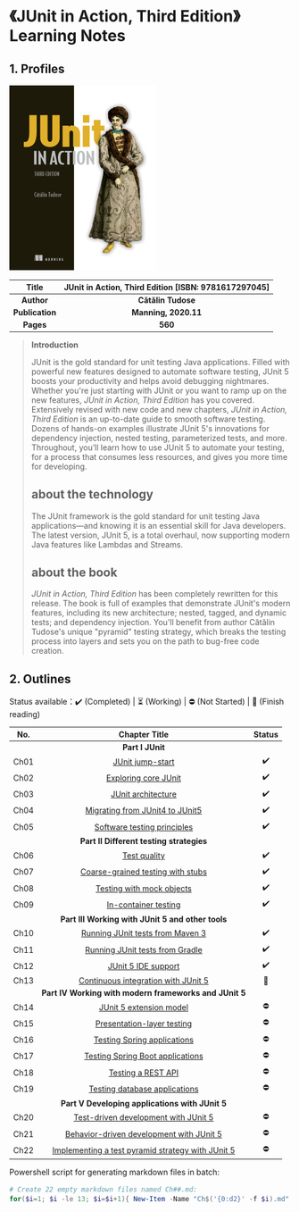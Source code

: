 # 《JUnit in Action, Third Edition》Learning Notes



## 1. Profiles

![Redis 4.x Cookbook](assets/cover.png)

|    **Title**    | **JUnit in Action, Third Edition** [ISBN: 9781617297045] |
| :-------------: | :------------------------------------------------------: |
|   **Author**    |                    **Cătălin Tudose**                    |
| **Publication** |                   **Manning, 2020.11**                   |
|    **Pages**    |                         **560**                          |

> **Introduction**
>
> JUnit is the gold standard for unit testing Java applications. Filled with powerful new features designed to automate software testing, JUnit 5 boosts your productivity and helps avoid debugging nightmares. Whether you're just starting with JUnit or you want to ramp up on the new features, *JUnit in Action, Third Edition* has you covered. Extensively revised with new code and new chapters, *JUnit in Action, Third Edition* is an up-to-date guide to smooth software testing. Dozens of hands-on examples illustrate JUnit 5's innovations for dependency injection, nested testing, parameterized tests, and more. Throughout, you’ll learn how to use JUnit 5 to automate your testing, for a process that consumes less resources, and gives you more time for developing.
>
> ## about the technology
>
> The JUnit framework is the gold standard for unit testing Java applications—and knowing it is an essential skill for Java developers. The latest version, JUnit 5, is a total overhaul, now supporting modern Java features like Lambdas and Streams.
>
> ## about the book
>
> *JUnit in Action, Third Edition* has been completely rewritten for this release. The book is full of examples that demonstrate JUnit's modern features, including its new architecture; nested, tagged, and dynamic tests; and dependency injection. You'll benefit from author Cătălin Tudose's unique "pyramid" testing strategy, which breaks the testing process into layers and sets you on the path to bug-free code creation.



## 2. Outlines

Status available：:heavy_check_mark: (Completed) | :hourglass_flowing_sand: (Working) | :no_entry: (Not Started) | :orange_book: (Finish reading)

| No.  |                        Chapter Title                         |       Status       |
| :--: | :----------------------------------------------------------: | :----------------: |
|      |                       **Part I JUnit**                       |                    |
| Ch01 | [JUnit jump-start](./notes/Ch01_JUnit_jumpstart.md "按住 Ctrl 单击查看笔记内容") | :heavy_check_mark: |
| Ch02 | [Exploring core JUnit](./notes/Ch02_exploring_core_JUnit.md "按住 Ctrl 单击查看笔记内容") | :heavy_check_mark: |
| Ch03 | [JUnit architecture](./notes/Ch03_JUnit_architecture.md "按住 Ctrl 单击查看笔记内容") | :heavy_check_mark: |
| Ch04 | [Migrating from JUnit4 to JUnit5](./notes/Ch04_Migrating_from_JUnit4_to_JUnit5.md "按住 Ctrl 单击查看笔记内容") | :heavy_check_mark: |
| Ch05 | [Software testing principles](./notes/Ch05_Software_testing_principles.md "按住 Ctrl 单击查看笔记内容") | :heavy_check_mark: |
|      |           **Part II Different testing strategies**           |                    |
| Ch06 |         [Test quality](./notes/Ch06_Test_quality.md)         | :heavy_check_mark: |
| Ch07 | [Coarse-grained testing with stubs](./notes/Ch07_Coarse_grained_testing_with_stubs.md) | :heavy_check_mark: |
| Ch08 | [Testing with mock objects](./notes/Ch08_Testing_with_mock_objects.md) | :heavy_check_mark: |
| Ch09 | [In-container testing](./notes/Ch09_In_container_testing.md) | :heavy_check_mark: |
|      |      **Part III Working with JUnit 5 and other tools**       |                    |
| Ch10 | [Running JUnit tests from Maven 3](./notes/Ch10_Running_JUnit_tests_from_Maven3.md) | :heavy_check_mark: |
| Ch11 | [Running JUnit tests from Gradle](./notes/Ch11_Running_JUnit_tests_from_Gradle.md) | :heavy_check_mark: |
| Ch12 |  [JUnit 5 IDE support](./notes/Ch12_JUnit5_IDE_support.md)   | :heavy_check_mark: |
| Ch13 | [Continuous integration with JUnit 5](./notes/Ch13_Continuous_integration_with_JUnit5.md) |   :orange_book:    |
|      |    **Part IV Working with modern frameworks and JUnit 5**    |                    |
| Ch14 | [JUnit 5 extension model](./notes/Ch14_JUnit5_extension_model.md) |     :no_entry:     |
| Ch15 | [Presentation-layer testing](./notes/Ch15_Presentation_layer_testing.md) |     :no_entry:     |
| Ch16 | [Testing Spring applications](./notes/Ch16_Testing_Spring_application.md) |     :no_entry:     |
| Ch17 | [Testing Spring Boot applications](./notes/Ch17_Testing_Spring_Boot_applications.md) |     :no_entry:     |
| Ch18 |   [Testing a REST API](./notes/Ch18_Testing_a_REST_API.md)   |     :no_entry:     |
| Ch19 | [Testing database applications](./notes/Ch19_Testing_database_applications.md) |     :no_entry:     |
|      |       **Part V Developing applications with JUnit 5**        |                    |
| Ch20 | [Test-driven development with JUnit 5](./notes/Ch20_TDD_with_JUnit5.md) |     :no_entry:     |
| Ch21 | [Behavior-driven development with JUnit 5](./notes/Ch21_BDD_with_JUnit5.md) |     :no_entry:     |
| Ch22 | [Implementing a test pyramid strategy with JUnit 5](./notes/Ch22_Implementing_a_test_pyramid_strategy_with_JUnit5.md) |     :no_entry:     |



Powershell script for generating markdown files in batch:

```powershell
# Create 22 empty markdown files named Ch##.md:
for($i=1; $i -le 13; $i=$i+1){ New-Item -Name "Ch$('{0:d2}' -f $i).md"; }
```

 
